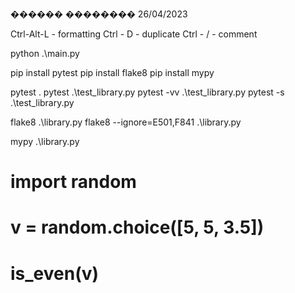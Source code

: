 ������ ��������
26/04/2023

Ctrl-Alt-L - formatting
Ctrl - D   - duplicate
Ctrl - /   - comment

python .\main.py


pip install pytest
pip install flake8 
 pip install mypy



 pytest .
pytest .\test_library.py
 pytest -vv .\test_library.py
pytest -s .\test_library.py


flake8 .\library.py
flake8 --ignore=E501,F841 .\library.py

 mypy .\library.py


# import random
# v = random.choice([5, 5, 3.5])
# 
# 
# is_even(v)
